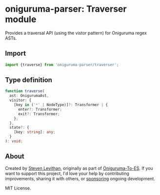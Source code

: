 # oniguruma-parser: Traverser module

Provides a traversal API (using the vistor pattern) for Oniguruma regex ASTs.

## Import

```js
import {traverse} from 'oniguruma-parser/traverser';
```

## Type definition

```ts
function traverse(
  ast: OnigurumaAst,
  visitor: {
    [key in ('*' | NodeType)]?: Transformer | {
      enter?: Transformer;
      exit?: Transformer;
    };
  },
  state?: {
    [key: string]: any;
  }
): void;
```

## About

Created by [Steven Levithan](https://github.com/slevithan), originally as part of [Oniguruma-To-ES](https://github.com/slevithan/oniguruma-to-es). If you want to support this project, I'd love your help by contributing improvements, sharing it with others, or [sponsoring](https://github.com/sponsors/slevithan) ongoing development.

MIT License.
